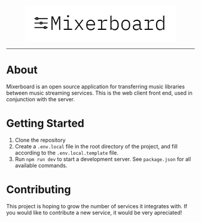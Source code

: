 <p align="center">
  <img src="https://raw.githubusercontent.com/mixerboard/brand/master/logos/logo-1x.png" alt="Mixerboard" />
</p>

-------------------

# About
Mixerboard is an open source application for transferring music libraries between music streaming services. This is the web client front end, used in conjunction with the server.

# Getting Started
1) Clone the repository
2) Create a `.env.local` file in the root directory of the project, and fill according to the `.env.local.template` file.
3) Run `npm run dev` to start a development server. See `package.json` for all available commands.

# Contributing
This project is hoping to grow the number of services it integrates with. If you would like to contribute a new service, it would be very apreciated!
